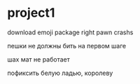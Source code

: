 # project1
download emoji package
right pawn crashs

пешки не должны бить на первом шаге

шах мат не работает

пофиксить белую ладью, королеву

